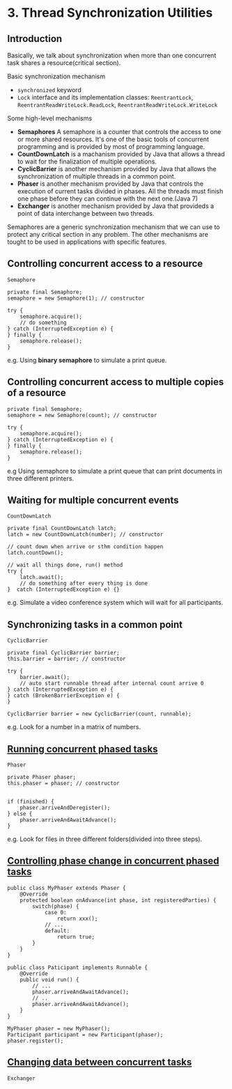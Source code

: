 # 3. Thread Synchronization Utilities

## Introduction

Basically, we talk about synchronization when more than one concurrent task shares a resource(critical section).

Basic synchronization mechanism

* `synchronized` keyword
* `Lock` interface and its implementation classes: `ReentrantLock`, `ReentrantReadWriteLock.ReadLock`, `ReentrantReadWriteLock.WriteLock`

Some high-level mechanisms

* __Semaphores__ A semaphore is a counter that controls the access to one or more shared resources. It's one of the basic tools of concurrent programming and is provided by most of programming language.
* __CountDownLatch__ is a machanism provided by Java that allows a thread to wait for the finalization of multiple operations.
* __CyclicBarrier__ is another mechanism provided by Java that allows the synchronization of multiple threads in a common point.
* __Phaser__ is another mechanism provided by Java that controls the execution of current tasks divided in phases. All the threads must finish one phase before they can continue with the next one.(Java 7)
* __Exchanger__ is another mechanism provided by Java that provideds a point of data interchange between two threads.

Semaphores are a generic synchronization mechanism that we can use to protect any critical section in any problem.
The other mechanisms are tought to be used in applications with specific features.

## Controlling concurrent access to a resource

`Semaphore`

    private final Semaphore;
    semaphore = new Semaphore(1); // constructor

    try {
        semaphore.acquire();
        // do something
    } catch (InterruptedException e) {
    } finally {
        semaphore.release();
    }

e.g. Using __binary semaphore__ to simulate a print queue.

## Controlling concurrent access to multiple copies of a resource

    private final Semaphore;
    semaphore = new Semaphore(count); // constructor
    
    try {
        semaphore.acquire();
    } catch (InterruptedException e) {
    } finally {
        semaphore.release();
    }

e.g Using semaphore to simulate a print queue that can print documents in three different printers.

## Waiting for multiple concurrent events

`CountDownLatch` 

    private final CountDownLatch latch;
    latch = new CountDownLatch(number); // constructor

    // count down when arrive or sthm condition happen
    latch.countDown();

    // wait all things done, run() method
    try {
        latch.await();
        // do something after every thing is done
    }  catch (InterruptedException e) {}

e.g. Simulate a video conference system which will wait for all participants.

## Synchronizing tasks in a common point

`CyclicBarrier`

    private final CyclicBarrier barrier;
    this.barrier = barrier; // constructor
    
    try {
        barrier.await();
        // auto start runnable thread after internal count arrive 0
    } catch (InterruptedException e) {
    } catch (BrokenBarrierException e) {
    }

    CyclicBarrier barrier = new CyclicBarrier(count, runnable);

e.g. Look for a number in a matrix of numbers.

## [Running concurrent phased tasks](running-concurrent-phased-tasks)

`Phaser`

    private Phaser phaser;
    this.phaser = phaser; // constructor

    
    if (finished) {
        phaser.arriveAndDeregister();
    } else {
        phaser.arriveAndAwaitAdvance();
    }

e.g. Look for files in three different folders(divided into three steps).

## [Controlling phase change in concurrent phased tasks](controlling-phase-change-in-concurrent-phased-tasks)

    public class MyPhaser extends Phaser {
        @Override
        protected boolean onAdvance(int phase, int registeredParties) {
            switch(phase) {
                case 0:
                    return xxx();
                // ...
                default:
                    return true;
            }
        }
    }

    public class Paticipant implements Runnable {
        @Override
        public void run() {
            // ...
            phaser.arriveAndAwaitAdvance();
            // ..
            phaser.arriveAndAwaitAdvance();
        }
    }

    MyPhaser phaser = new MyPhaser();
    Participant participant = new Participant(phaser);
    phaser.register();

## [Changing data between concurrent tasks]()

`Exchanger`
